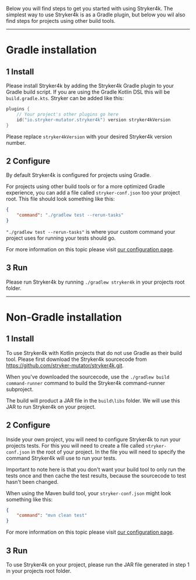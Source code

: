 Below you will find steps to get you started with using Stryker4k. The simplest way to use Stryker4k is as a Gradle plugin, but below you wil also find steps for projects using other build tools.

---

# Gradle installation

## 1 Install

Please install Stryker4k by adding the Stryker4k Gradle plugin to your Gradle build script. If you are using the Gradle Kotlin DSL this will be `build.gradle.kts`. Stryker can be added like this:
```kotlin
plugins {
    // Your project's other plugins go here
    id("io.stryker-mutator.stryker4k") version stryker4kVersion
}
```
Please replace `stryker4kVersion` with your desired Stryker4k version number.


## 2 Configure

By default Stryker4k is configured for projects using Gradle.

For projects using other build tools or for a more optimized Gradle experience, you can add a file called `stryker-conf.json` too your project root.
This file should look something like this:
```json
{
    "command": "./gradlew test --rerun-tasks"
}
```
`"./gradlew test --rerun-tasks"` is where your custom command your project uses for running your tests should go.

For more information on this topic please visit [our configuration page](https://stryker-mutator.io/docs/stryker4k/Configuration).

## 3 Run

Please run Stryker4k by running `./gradlew stryker4k` in your projects root folder.

---

# Non-Gradle installation

## 1 Install

To use Stryker4k with Kotlin projects that do not use Gradle as their build tool. Please first download the Stryker4k sourcecode from https://github.com/stryker-mutator/stryker4k.git.

When you've downloaded the sourcecode, use the `./gradlew build command-runner` command to build the Stryker4k command-runner subproject.

The build will product a JAR file in the `build\libs` folder. We will use this JAR to run Stryker4k on your project.

## 2 Configure

Inside your own project, you will need to configure Stryker4k to run your projects tests. For this you will need to create a file called `stryker-conf.json` in the root of your project. In the file you will need to specify the command Stryker4k will use to run your tests.

Important to note here is that you don't want your build tool to only run the tests once and then cache the test results, because the sourcecode to test hasn't been changed.

When using the Maven build tool, your `stryker-conf.json` might look something like this:
```json
{
    "command": "mvn clean test"
}
```

For more information on this topic please visit [our configuration page](https://stryker-mutator.io/docs/stryker4k/Configuration).

## 3 Run

To use Stryker4k on your project, please run the JAR file generated in step 1 in your projects root folder.
